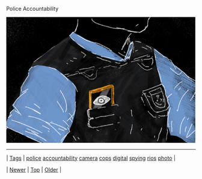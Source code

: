 <!--
title: Police Accountability
date: 2020-06-28T15:27:00.182Z
tags: police, accountability, camera, cops, digital, spying, rios, photo
-->


Police Accountability

![](64779105396-0.png)

<!--BOTTOM-POST-NAVIGATION-->
---

| [Tags](tags.md) | [police](tag-police.md) [accountability](tag-accountability.md) [camera](tag-camera.md) [cops](tag-cops.md) [digital](tag-digital.md) [spying](tag-spying.md) [rios](tag-rios.md) [photo](tag-photo.md) |

| [Newer](64778462746.md) | [Top](index.md) | [Older](64869804530.md) |